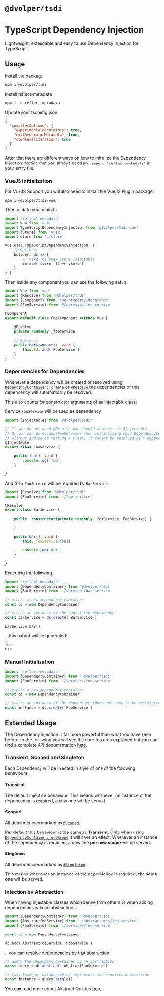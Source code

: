 # `@dvolper/tsdi`
# TypeScript Dependency Injection

Lightweight, extendable and easy to use Dependency Injection for TypeScript.

## Usage

Install the package
```bash
npm i @dvolper/tsdi
```

Install reflect-metadata
```bash
npm i -D reflect-metadata
```

Update your tsconfig.json
```json
{
  "compilerOptions": {
    "experimentalDecorators": true,
    "emitDecoratorMetadata": true,
    "downlevelIteration": true
  }
}
```

After that there are different ways on how to initialize the Dependency Injection. Notice that you always need an `
import 'reflect-metadata'` in your entry file.

### VueJS Initialization

For VueJS Support you will also need to install the VueJS Plugin package:
```bash
npm i @dvolper/tsdi-vue
```

Then update your main.ts
```ts
import 'reflect-metadata'
import Vue from 'vue'
import TypeScriptDependencyInjection from '@dvolper/tsdi-vue'
import {Store} from 'vuex'
import store from './store'

Vue.use( TypeScriptDependencyInjection, {
    // Optional
    builder: dc => {
        // Make the Vuex Store injectable
        dc.add( Store, () => store )
    }
} )
```

Then inside any component you can use the following setup
```ts
import Vue from 'vue'
import {Resolve} from '@dvolper/tsdi'
import {Component} from 'vue-property-decorator'
import {FooService} from '@/services/foo-service'

@Component
export default class FooComponent extends Vue {
  
    @Resolve
    private readonly _fooService
    
    // Optional
    public beforeMount(): void {
        this.$di.add( FooService )
    }
}
```

### Dependencies for Dependencies

Whenever a dependency will be created or resolved using [`DependencyContainer::create`]() or [`@Resolve`]() the dependencies of this dependency will automatically be resolved.

This also counts for constructor arguments of an injectable class:

Service `FooService` will be used as dependency
```ts
import {Injectable} from '@dvolper/tsdi'

// If you do not need @Resolve you should atleast use @Injectable
// Or you can do dc.add(FooService) when initializing your DependencyContainer
// Without adding or marking a class, it cannot be resolved as a dependency...
@Injectable
export class FooService {

    public foo(): void {
        console.log('foo')
    }

}
```

And then `FooService` will be required by `BarService`
```ts
import {Resolve} from '@dvolper/tsdi'
import {FooService} from './foo-service'

@Resolve
export class BarService {
    
    public  constructor(private readonly _fooService: FooService) {

    }

    public bar(): void {
        this._fooService.foo()
        
        console.log('bar')
    }

}
```

Executing the following...
```ts
import 'reflect-metadata'
import {DependencyContainer} from '@dvolper/tsdi'
import {BarService} from './services/bar-service'

// create a new dependency container
const dc = new DependencyContainer

// create an instance of the registered dependency
const barService = dc.create( BarService )

barService.bar()
```

...this output will be generated:
```bash
foo
bar
```

### Manual Initialization

```ts
import 'reflect-metadata'
import {DependencyContainer} from '@dvolper/tsdi'
import {FooService} from './services/foo-service'

// create a new dependency container
const dc = new DependencyContainer

// create an instance of the dependency (does not need to be registered)
const instance = dc.create( FooService )
```

## Extended Usage

The Dependency Injection is far more powerful than what you have seen before.
In the following you will see the core features explained but you can find a complete API documentation [here]().

### Transient, Scoped and Singleton

Each Dependency will be injected in style of one of the following behaviours:

#### Transient

The default injection behaviour. This means whenever an instance of the dependency is required, a new one will be served.

#### Scoped

All dependencies marked as [`@Scoped`]().

Per default this behaviour is the same as **Transient**. Only when using [`DependencyContainer::useScope`]() it will have an effect:
Whenever an instance of the dependency is required, a new one **per new scope** will be served.

#### Singleton

All dependencies marked as [`@Singleton`]().

This means whenever an instance of the dependency is required, **the same one** will be served.

### Injection by Abstraction

When having injectable classes which derive from others or when adding dependencies with an abstraction...
```ts
import {DependencyContainer} from '@dvolper/tsdi'
import {AbstractFooService} from './abstractions/foo-service'
import {FooService} from './services/foo-service'

const dc = new DependencyContainer

dc.add( AbstractFooService, FooService )
``` 

...you can resolve dependencies by that abstraction:
```ts
// query the DependencyContainer by an abstraction
const query = dc.abstract( AbstractFooService )

// lazy load an instance which implements the required abstraction
const instance = query.single()
```

You can read more about Abstract Queries [here]().

